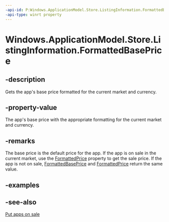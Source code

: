 ```yaml
---
-api-id: P:Windows.ApplicationModel.Store.ListingInformation.FormattedBasePrice
-api-type: winrt property
---
```


<!-- Property syntax
public string FormattedBasePrice { get; }
-->

# Windows.ApplicationModel.Store.ListingInformation.FormattedBasePrice

## -description
Gets the app's base price formatted for the current market and currency.

## -property-value
The app's base price with the appropriate formatting for the current market and currency.

## -remarks
The base price is the default price for the app. If the app is on sale in the current market, use the [FormattedPrice](listinginformation_formattedprice.md) property to get the sale price. If the app is not on sale, [FormattedBasePrice](listinginformation_formattedbaseprice.md) and [FormattedPrice](listinginformation_formattedprice.md) return the same value.

## -examples

## -see-also
[Put apps on sale](m_selling.put_apps_and_iaps_on_sale)